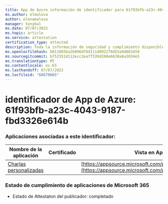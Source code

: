 ```yaml
---
title: App de Azure información de identificador para 61f93bfb-a23c-4043-9187-fbd3326e614b
ms.author: elmalova
author: elenamalova
manager: tonybal
ms.date: 07/07/2022
ms.topic: article
ms.service: attestation
certification_type: attested
description: Toda la información de seguridad y cumplimiento disponible para 61f93bfb-a23c-4043-9187-fbd3326e614b.
ms.openlocfilehash: b011065ba2b096df841114092278d55a9d001658
ms.sourcegitcommit: b752351d112ecc2ea7f539d200e6638a6a3034e5
ms.translationtype: MT
ms.contentlocale: es-ES
ms.lasthandoff: 07/07/2022
ms.locfileid: "66679665"
---
```

# <a name="azure-app-id-61f93bfb-a23c-4043-9187-fbd3326e614b"></a>identificador de App de Azure: 61f93bfb-a23c-4043-9187-fbd3326e614b


### <a name="apps-associated-with-this-id"></a>Aplicaciones asociadas a este identificador:
| **Nombre de la aplicación** | **Certificado** | **Vista en AppSource** |
|--------------|---------------|-----------------------|
| [Charlas personalizadas](../forward/WA200004309.md) |  | [https://appsource.microsoft.com/product/office/WA200004309](https://appsource.microsoft.com/product/office/WA200004309) |

### <a name="microsoft-365-app-compliance-status"></a>Estado de cumplimiento de aplicaciones de Microsoft 365
- Estado de Attestaton del publicador: completado

